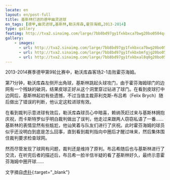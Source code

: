 ```yaml
---
locate: en
layout: en/post-full
title: 基斯林打进的德甲幽灵进球
en_tags: [德甲,幽灵进球,基斯林,勒沃库森,霍芬海姆,2013-2014]
type: gallery
featimg: http://tva2.sinaimg.com/large/7bb8bd97gy1fxkbxca7bwg20bo0504qr.gif
gallery:
    - images:
      - url: http://tva2.sinaimg.com/large/7bb8bd97gy1fxkbxca7bwg20bo0504qr.gif
      - url: http://tva2.sinaimg.com/large/7bb8bd97gy1fxkbxbmfgjg20bo050qv6.gif
      - url: http://tva2.sinaimg.com/large/7bb8bd97gy1fxkbxal8q0g20bo050x6q.gif
---
```


2013-2014赛季德甲第9轮比赛中，勒沃库森客场2-1击败霍芬海姆。

第71分钟，勒沃库森左侧开出角球，基斯林跳起头球攻门，由于霍芬海姆球门的边网有一个残缺的破洞，结果皮球正好从这个洞里穿过钻进了球门。在看到皮球打中边网后，基斯林起初有些遗憾，不过当值主裁菲利克斯-布吕希（Felix Brych）随后做出了错误的判断，他认定这粒进球有效。

在看到裁判示意进球有效后，勒沃库森球员心中暗喜，赖纳茨赶过来与基斯林拥抱庆祝，而卡斯特罗似乎明白裁判做出了误判，他走过来跟两人窃窃私语了一番……基斯林的表情显然有些尴尬，他讪笑着与队友们进行了庆祝。此时霍芬海姆的球员似乎还没明白到底是怎么回事，直到看到裁判指向中圈后才醒过味来，然后集体围住裁判要求检查球网。

然而尽管发现了球网有问题，裁判还是维持了原判。布吕希随后也与基斯林进行了交流，在听完后者的描述后，布吕希一脸半信半疑的看了基斯林好久，最终示意霍芬海姆中圈开球……

文字摘自[虎扑](http://voice.hupu.com/soccer/1531697.html){:target="_blank"}
